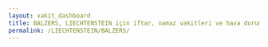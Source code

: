 ```yaml
---
layout: vakit_dashboard
title: BALZERS, LIECHTENSTEIN için iftar, namaz vakitleri ve hava durumu - ilçe/eyalet seç
permalink: /LIECHTENSTEIN/BALZERS/
---
```


<script type="text/javascript">
  var GLOBAL_COUNTRY = 'LIECHTENSTEIN';
  var GLOBAL_CITY = 'BALZERS';
  var GLOBAL_STATE = '';
  var lat = 72;
  var lon = 21;
</script>
